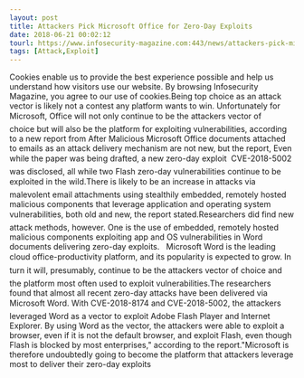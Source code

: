 ```yaml
---
layout: post
title: Attackers Pick Microsoft Office for Zero-Day Exploits
date: 2018-06-21 00:02:12
tourl: https://www.infosecurity-magazine.com:443/news/attackers-pick-microsoft-office/
tags: [Attack,Exploit]
---
```

Cookies enable us to provide the best experience possible and help us understand how visitors use our website. By browsing Infosecurity Magazine, you agree to our use of cookies.Being top choice as an attack vector is likely not a contest any platform wants to win. Unfortunately for Microsoft, Office will not only continue to be the attackers vector of choice but will also be the platform for exploiting vulnerabilities, according to a new report from After Malicious Microsoft Office documents attached to emails as an attack delivery mechanism are not new, but the report, Even while the paper was being drafted, a new zero-day exploit  CVE-2018-5002  was disclosed, all while two Flash zero-day vulnerabilities continue to be exploited in the wild.There is likely to be an increase in attacks via malevolent email attachments using stealthily embedded, remotely hosted malicious components that leverage application and operating system vulnerabilities, both old and new, the report stated.Researchers did find new attack methods, however. One is the use of embedded, remotely hosted malicious components exploiting app and OS vulnerabilities in Word documents delivering zero-day exploits.   Microsoft Word is the leading cloud office-productivity platform, and its popularity is expected to grow. In turn it will, presumably, continue to be the attackers vector of choice and the platform most often used to exploit vulnerabilities.The researchers found that almost all recent zero-day attacks have been delivered via Microsoft Word. With CVE-2018-8174 and CVE-2018-5002, the attackers leveraged Word as a vector to exploit Adobe Flash Player and Internet Explorer. By using Word as the vector, the attackers were able to exploit a browser, even if it is not the default browser, and exploit Flash, even though Flash is blocked by most enterprises," according to the report."Microsoft is therefore undoubtedly going to become the platform that attackers leverage most to deliver their zero-day exploits